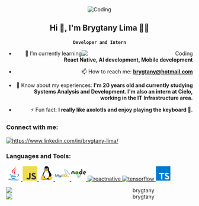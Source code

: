 
<div style="text-align: center;">
  <img src="https://drive.google.com/uc?export=view&id=1ISniy-yLTLP1VlBqQYkh-J8a1M-zVfeR" align="center" alt="Coding" width="1000">

## Hi 👋, I'm Brygtany Lima 👩‍💻
**`Developer and Intern`**

<div style="text-align: right;">
  <img src="https://i.giphy.com/media/v1.Y2lkPTc5MGI3NjExZDFmMmkydW1ta2N2ZmQwcXJsa210eWRweDljem05b3k1NDMzbTNjeCZlcD12MV9pbnRlcm5hbF9naWZfYnlfaWQmY3Q9Zw/RE5iREBNhI0Ok/giphy.gif" align="right" alt="Coding" width="300">

- 🌱 I’m currently learning **React Native, AI development, Mobile development**

- 📫 How to reach me: **brygtany@hotmail.com**

- 📄 Know about my experiences: **I'm 20 years old and currently studying Systems Analysis and Development. I'm also an intern at Cielo, working in the IT Infrastructure area.**
  
- ⚡ Fun fact: **I really like axolotls and enjoy playing the keyboard 🎹.**

<h3 align="left">Connect with me:</h3>
<p align="left">
<a href="https://linkedin.com/in/https://www.linkedin.com/in/brygtany-lima/" target="blank"><img align="center" src="https://raw.githubusercontent.com/rahuldkjain/github-profile-readme-generator/master/src/images/icons/Social/linked-in-alt.svg" alt="https://www.linkedin.com/in/brygtany-lima/" height="30" width="40" /></a>
</p>

<h3 align="left">Languages and Tools:</h3>
<p align="left"> <a href="https://www.java.com" target="_blank" rel="noreferrer"> <img src="https://raw.githubusercontent.com/devicons/devicon/master/icons/java/java-original.svg" alt="java" width="40" height="40"/> </a> <a href="https://developer.mozilla.org/en-US/docs/Web/JavaScript" target="_blank" rel="noreferrer"> <img src="https://raw.githubusercontent.com/devicons/devicon/master/icons/javascript/javascript-original.svg" alt="javascript" width="40" height="40"/> </a> <a href="https://www.linux.org/" target="_blank" rel="noreferrer"> <img src="https://raw.githubusercontent.com/devicons/devicon/master/icons/linux/linux-original.svg" alt="linux" width="40" height="40"/> </a> <a href="https://www.mysql.com/" target="_blank" rel="noreferrer"> <img src="https://raw.githubusercontent.com/devicons/devicon/master/icons/mysql/mysql-original-wordmark.svg" alt="mysql" width="40" height="40"/> </a> <a href="https://nodejs.org" target="_blank" rel="noreferrer"> <img src="https://raw.githubusercontent.com/devicons/devicon/master/icons/nodejs/nodejs-original-wordmark.svg" alt="nodejs" width="40" height="40"/> </a> <a href="https://reactnative.dev/" target="_blank" rel="noreferrer"> <img src="https://reactnative.dev/img/header_logo.svg" alt="reactnative" width="40" height="40"/> </a> <a href="https://www.tensorflow.org" target="_blank" rel="noreferrer"> <img src="https://www.vectorlogo.zone/logos/tensorflow/tensorflow-icon.svg" alt="tensorflow" width="40" height="40"/> </a> <a href="https://www.typescriptlang.org/" target="_blank" rel="noreferrer"> <img src="https://raw.githubusercontent.com/devicons/devicon/master/icons/typescript/typescript-original.svg" alt="typescript" width="40" height="40"/> </a> </p>

<p>
  <img align="left" width="400"
    src="https://github-readme-stats.vercel.app/api/top-langs?username=brygtany&show_icons=true&locale=en&layout=compact&title_color=8A2BE2&text_color=C9D1D9&bg_color=0D1117&border_color=8A2BE2" 
    alt="brygtany" 
  />
</p>

<p>&nbsp;
  <img align="left" width="400"
    src="https://github-readme-stats.vercel.app/api?username=brygtany&show_icons=true&locale=en&title_color=8A2BE2&text_color=C9D1D9&bg_color=0D1117&border_color=8A2BE2" 
    alt="brygtany" 
  />
</p>



